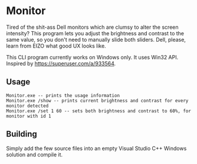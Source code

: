# Monitor
Tired of the shit-ass Dell monitors which are clumsy to alter the screen intensity? This program lets you adjust the brightness and contrast to the same value, so you don't need to manually slide both sliders. Dell, please, learn from EIZO what good UX looks like.

This CLI program currently works on Windows only. It uses Win32 API. Inspired by https://superuser.com/a/933564.

## Usage
```
Monitor.exe -- prints the usage information
Monitor.exe /show -- prints current brightness and contrast for every monitor detected
Monitor.exe /set 1 60 -- sets both brightness and contrast to 60%, for monitor with id 1
```

## Building
Simply add the few source files into an empty Visual Studio C++ Windows solution and compile it.
